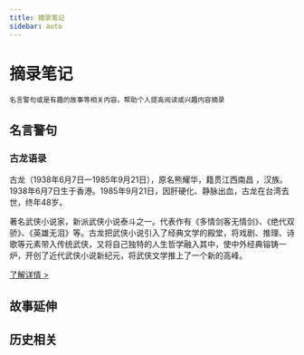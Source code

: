 ```yaml
---
title: 摘录笔记
sidebar: auto
---
```


# 摘录笔记

`名言警句或是有趣的故事等相关内容。帮助个人提高阅读或兴趣内容摘录`

## 名言警句

### 古龙语录

古龙（1938年6月7日一1985年9月21日），原名熊耀华，籍贯江西南昌 ，汉族。1938年6月7日生于香港。1985年9月21日，因肝硬化、静脉出血，古龙在台湾去世，终年48岁。

著名武侠小说家，新派武侠小说泰斗之一。代表作有《多情剑客无情剑》、《绝代双骄》、《英雄无泪》等。古龙把武侠小说引入了经典文学的殿堂，将戏剧、推理、诗歌等元素带入传统武侠，又将自己独特的人生哲学融入其中，使中外经典镕铸一炉，开创了近代武侠小说新纪元，将武侠文学推上了一个新的高峰。

[了解详情 >](古龙语录.md)

## 故事延伸

## 历史相关